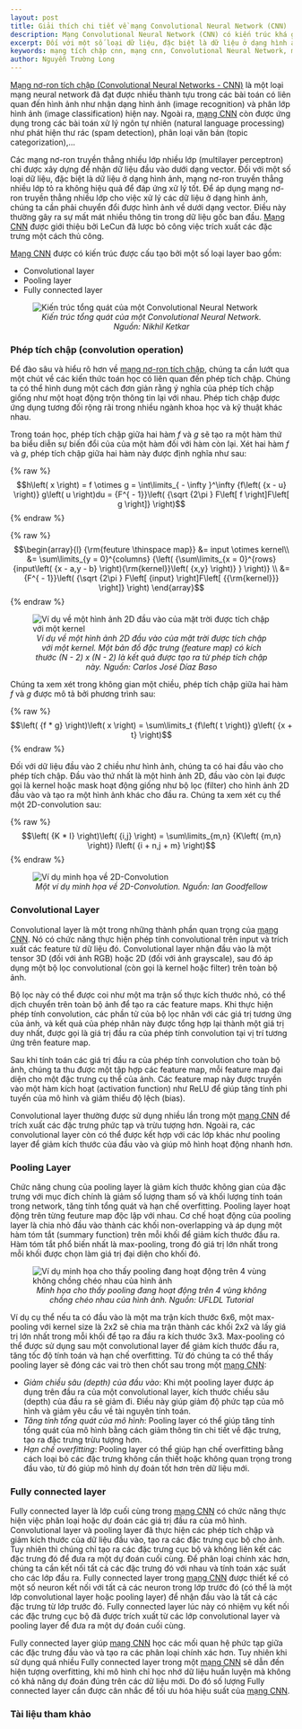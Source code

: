 ```yaml
---
layout: post
title: Giải thích chi tiết về mạng Convolutional Neural Network (CNN)
description: Mạng Convolutional Neural Network (CNN) có kiến trúc khá giống một mạng nơ-ron truyền thẳng thông thường, bao gồm các nơ-ron có khả năng tự tối ưu hóa thông qua quá trình huấn luyện.
excerpt: Đối với một số loại dữ liệu, đặc biệt là dữ liệu ở dạng hình ảnh, mạng nơ-ron truyền thẳng nhiều lớp tỏ ra không hiệu quả để đáp ứng xử lý tốt. Để áp dụng mạng nơ-ron truyền thẳng nhiều lớp cho việc xử lý các dữ liệu ở dạng hình ảnh, chúng ta cần phải chuyển đổi được hình ảnh về dưới dạng vector.
keywords: mạng tích chập cnn, mạng cnn, Convolutional Neural Network, mạng Convolutional Neural Network, mạng nơ-ron tích chập CNN, mạng nơ-ron tích chập, mạng tích chập
author: Nguyễn Trường Long
---
```


[Mạng nơ-ron tích chập (Convolutional Neural Networks - CNN)](https://nguyentruonglong.net/giai-thich-chi-tiet-ve-mang-convolutional-neural-network-cnn.html) là một loại mạng neural network đã đạt được nhiều thành tựu trong các bài toán có liên quan đến hình ảnh như nhận dạng hình ảnh (image recognition) và phân lớp hình ảnh (image classification) hiện nay. Ngoài ra, [mạng CNN](https://nguyentruonglong.net/giai-thich-chi-tiet-ve-mang-convolutional-neural-network-cnn.html) còn được ứng dụng trong các bài toán xử lý ngôn tự nhiên (natural language processing) như phát hiện thư rác (spam detection), phân loại văn bản (topic categorization),...

Các mạng nơ-ron truyền thẳng nhiều lớp nhiều lớp (multilayer perceptron) chỉ được xây dựng để nhận dữ liệu đầu vào dưới dạng vector. Đối với một số loại dữ liệu, đặc biệt là dữ liệu ở dạng hình ảnh, mạng nơ-ron truyền thẳng nhiều lớp tỏ ra không hiệu quả để đáp ứng xử lý tốt. Để áp dụng mạng nơ-ron truyền thẳng nhiều lớp cho việc xử lý các dữ liệu ở dạng hình ảnh, chúng ta cần phải chuyển đổi được hình ảnh về dưới dạng vector. Điều này thường gây ra sự mất mát nhiều thông tin trong dữ liệu gốc ban đầu. [Mạng CNN](https://nguyentruonglong.net/giai-thich-chi-tiet-ve-mang-convolutional-neural-network-cnn.html) được giới thiệu bởi LeCun đã lược bỏ công việc trích xuất các đặc trưng một cách thủ công.

[Mạng CNN](https://nguyentruonglong.net/giai-thich-chi-tiet-ve-mang-convolutional-neural-network-cnn.html) được có kiến trúc được cấu tạo bởi một số loại layer bao gồm:
- Convolutional layer
- Pooling layer
- Fully connected layer

<figure class="image">
  <img src="https://nguyentruonglong.net/images/CompleteCNNArchitecture.png" alt="Kiến trúc tổng quát của một Convolutional Neural Network">
  <figcaption><center><i>Kiến trúc tổng quát của một Convolutional Neural Network. Nguồn: Nikhil Ketkar</i></center></figcaption>
</figure>

### Phép tích chập (convolution operation)

Để đào sâu và hiểu rõ hơn về [mạng nơ-ron tích chập](https://nguyentruonglong.net/giai-thich-chi-tiet-ve-mang-convolutional-neural-network-cnn.html), chúng ta cần lướt qua một chút về các kiến thức toán học có liên quan đến phép tích chập. Chúng ta có thể hình dung một cách đơn giản rằng ý nghĩa của phép tích chập giống như một hoạt động trộn thông tin lại với nhau. Phép tích chập được ứng dụng tương đối rộng rãi trong nhiều ngành khoa học và kỹ thuật khác nhau.

Trong toán học, phép tích chập giữa hai hàm $f$ và $g$ sẽ tạo ra một hàm thứ ba biểu diễn sự biến đổi của của một hàm đối với hàm còn lại. Xét hai hàm $f$ và $g$, phép tích chập giữa hai hàm này được định nghĩa như sau:

{% raw %}
$$h\left( x \right) = f \otimes g = \int\limits_{ - \infty }^\infty  {f\left( {x - u} \right)} g\left( u \right)du = {F^{ - 1}}\left( {\sqrt {2\pi } F\left[ f \right]F\left[ g \right]} \right)$$
{% endraw %}

{% raw %}
$$\begin{array}{l}
{\rm{feuture \thinspace map}} &= input \otimes kernel\\
&= \sum\limits_{y = 0}^{columns} {\left( {\sum\limits_{x = 0}^{rows} {input\left( {x - a,y - b} \right){\rm{kernel}}\left( {x,y} \right)} } \right)} \\
&= {F^{ - 1}}\left( {\sqrt {2\pi } F\left[ {input} \right]F\left[ {{\rm{kernel}}} \right]} \right)
\end{array}$$
{% endraw %}

<figure class="image">
  <img src="https://nguyentruonglong.net/images/ConvolutionKernel.png" alt="Ví dụ về một hình ảnh 2D đầu vào của mặt trời được tích chập với một kernel">
  <figcaption><center><i>Ví dụ về một hình ảnh 2D đầu vào của mặt trời được tích chập với một kernel. Một bản đồ đặc trưng (feature map) có kích thước (N - 2) x (N - 2) là kết quả được tạo ra từ phép tích chập này. Nguồn: Carlos José Díaz Baso</i></center></figcaption>
</figure>

Chúng ta xem xét trong không gian một chiều, phép tích chập giữa hai hàm $f$ và $g$ được mô tả bởi phương trình sau:

{% raw %}
$$\left( {f * g} \right)\left( x \right) = \sum\limits_t {f\left( t \right)} g\left( {x + t} \right)$$
{% endraw %}

Đối với dữ liệu đầu vào 2 chiều như hình ảnh, chúng ta có hai đầu vào cho phép tích chập. Đầu vào thứ nhất là một hình ảnh 2D, đầu vào còn lại được gọi là kernel hoặc mask hoạt động giống như bộ lọc (filter) cho hình ảnh 2D đầu vào và tạo ra một hình ảnh khác cho đầu ra. Chúng ta xem xét cụ thể một 2D-convolution sau:

{% raw %}
$$\left( {K * I} \right)\left( {i,j} \right) = \sum\limits_{m,n} {K\left( {m,n} \right)} I\left( {i + n,j + m} \right)$$
{% endraw %}

<figure class="image">
  <img src="https://nguyentruonglong.net/images/2DConvolution.png" alt="Ví dụ minh họa về 2D-Convolution">
  <figcaption><center><i>Một ví dụ minh họa về 2D-Convolution. Nguồn: Ian Goodfellow</i></center></figcaption>
</figure>

### Convolutional Layer

Convolutional layer là một trong những thành phần quan trọng của [mạng CNN](https://nguyentruonglong.net/giai-thich-chi-tiet-ve-mang-convolutional-neural-network-cnn.html). Nó có chức năng thực hiện phép tính convolutional trên input và trích xuất các feature từ dữ liệu đó. Convolutional layer nhận đầu vào là một tensor 3D (đối với ảnh RGB) hoặc 2D (đối với ảnh grayscale), sau đó áp dụng một bộ lọc convolutional (còn gọi là kernel hoặc filter) trên toàn bộ ảnh.

Bộ lọc này có thể được coi như một ma trận số thực kích thước nhỏ, có thể dịch chuyển trên toàn bộ ảnh để tạo ra các feature maps. Khi thực hiện phép tính convolution, các phần tử của bộ lọc nhân với các giá trị tương ứng của ảnh, và kết quả của phép nhân này được tổng hợp lại thành một giá trị duy nhất, được gọi là giá trị đầu ra của phép tính convolution tại vị trí tương ứng trên feature map.

Sau khi tính toán các giá trị đầu ra của phép tính convolution cho toàn bộ ảnh, chúng ta thu được một tập hợp các feature map, mỗi feature map đại diện cho một đặc trưng cụ thể của ảnh. Các feature map này được truyền vào một hàm kích hoạt (activation function) như ReLU để giúp tăng tính phi tuyến của mô hình và giảm thiểu độ lệch (bias).

Convolutional layer thường được sử dụng nhiều lần trong một [mạng CNN](https://nguyentruonglong.net/giai-thich-chi-tiet-ve-mang-convolutional-neural-network-cnn.html) để trích xuất các đặc trưng phức tạp và trừu tượng hơn. Ngoài ra, các convolutional layer còn có thể được kết hợp với các lớp khác như pooling layer để giảm kích thước của đầu vào và giúp mô hình hoạt động nhanh hơn.

### Pooling Layer

Chức năng chung của pooling layer là giảm kích thước không gian của đặc trưng với mục đích chính là giảm số lượng tham số và khối lượng tính toán trong network, tăng tính tổng quát và hạn chế overfitting. Pooling layer hoạt động trên từng feuture map độc lập với nhau. Cơ chế hoạt động của pooling layer là chia nhỏ đầu vào thành các khối non-overlapping và áp dụng một hàm tóm tắt (summary function) trên mỗi khối để giảm kích thước đầu ra. Hàm tóm tắt phổ biến nhất là max-pooling, trong đó giá trị lớn nhất trong mỗi khối được chọn làm giá trị đại diện cho khối đó.

<figure class="image">
  <img src="https://nguyentruonglong.net/images/PoolingSchematic.gif" alt="Ví dụ minh họa cho thấy pooling đang hoạt động trên 4 vùng không chồng chéo nhau của hình ảnh">
  <figcaption><center><i>Minh họa cho thấy pooling đang hoạt động trên 4 vùng không chồng chéo nhau của hình ảnh. Nguồn: UFLDL Tutorial</i></center></figcaption>
</figure>

Ví dụ cụ thể nếu ta có đầu vào là một ma trận kích thước 6x6, một max-pooling với kernel size là 2x2 sẽ chia ma trận thành các khối 2x2 và lấy giá trị lớn nhất trong mỗi khối để tạo ra đầu ra kích thước 3x3. Max-pooling có thể được sử dụng sau một convolutional layer để giảm kích thước đầu ra, tăng tốc độ tính toán và hạn chế overfitting. Từ đó chúng ta có thể thấy pooling layer sẽ đóng các vai trò then chốt sau trong một [mạng CNN](https://nguyentruonglong.net/giai-thich-chi-tiet-ve-mang-convolutional-neural-network-cnn.html):

- <i>Giảm chiều sâu (depth) của đầu vào</i>: Khi một pooling layer được áp dụng trên đầu ra của một convolutional layer, kích thước chiều sâu (depth) của đầu ra sẽ giảm đi. Điều này giúp giảm độ phức tạp của mô hình và giảm yêu cầu về tài nguyên tính toán.
- <i>Tăng tính tổng quát của mô hình</i>: Pooling layer có thể giúp tăng tính tổng quát của mô hình bằng cách giảm thông tin chi tiết về đặc trưng, tạo ra đặc trưng trừu tượng hơn.
- <i>Hạn chế overfitting</i>: Pooling layer có thể giúp hạn chế overfitting bằng cách loại bỏ các đặc trưng không cần thiết hoặc không quan trọng trong đầu vào, từ đó giúp mô hình dự đoán tốt hơn trên dữ liệu mới.

### Fully connected layer

Fully connected layer là lớp cuối cùng trong [mạng CNN](https://nguyentruonglong.net/giai-thich-chi-tiet-ve-mang-convolutional-neural-network-cnn.html) có chức năng thực hiện việc phân loại hoặc dự đoán các giá trị đầu ra của mô hình. Convolutional layer và pooling layer đã thực hiện các phép tích chập và giảm kích thước của dữ liệu đầu vào, tạo ra các đặc trưng cục bộ cho ảnh. Tuy nhiên thì chúng chỉ tạo ra các đặc trưng cục bộ và không liên kết các đặc trưng đó để đưa ra một dự đoán cuối cùng. Để phân loại chính xác hơn, chúng ta cần kết nối tất cả các đặc trưng đó với nhau và tính toán xác suất cho các lớp đầu ra. Fully connected layer trong [mạng CNN](https://nguyentruonglong.net/giai-thich-chi-tiet-ve-mang-convolutional-neural-network-cnn.html) được thiết kế có một số neuron kết nối với tất cả các neuron trong lớp trước đó (có thể là một lớp convolutional layer hoặc pooling layer) để nhận đầu vào là tất cả các đặc trưng từ lớp trước đó. Fully connected layer lúc này có nhiệm vụ kết nối các đặc trưng cục bộ đã được trích xuất từ các lớp convolutional layer và pooling layer để đưa ra một dự đoán cuối cùng.

Fully connected layer giúp [mạng CNN](https://nguyentruonglong.net/giai-thich-chi-tiet-ve-mang-convolutional-neural-network-cnn.html) học các mối quan hệ phức tạp giữa các đặc trưng đầu vào và tạo ra các phân loại chính xác hơn. Tuy nhiên khi sử dụng quá nhiều Fully connected layer trong một [mạng CNN](https://nguyentruonglong.net/giai-thich-chi-tiet-ve-mang-convolutional-neural-network-cnn.html) sẽ dẫn đến hiện tượng overfitting, khi mô hình chỉ học nhớ dữ liệu huấn luyện mà không có khả năng dự đoán đúng trên các dữ liệu mới. Do đó số lượng Fully connected layer cần được cân nhắc để tối ưu hóa hiệu suất của [mạng CNN](https://nguyentruonglong.net/giai-thich-chi-tiet-ve-mang-convolutional-neural-network-cnn.html).

### Tài liệu tham khảo
